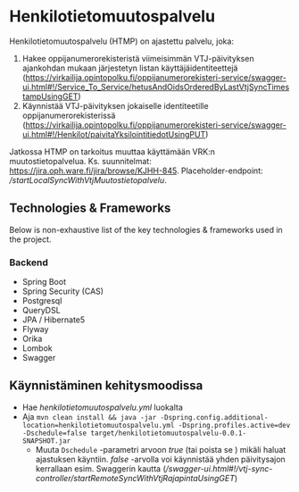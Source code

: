 # Henkilotietomuutospalvelu

Henkilotietomuutospalvelu (HTMP) on ajastettu palvelu, joka:

 1. Hakee oppijanumerorekisteristä viimeisimmän VTJ-päivityksen ajankohdan mukaan järjestetyn listan käyttäjäidentiteettejä (https://virkailija.opintopolku.fi/oppijanumerorekisteri-service/swagger-ui.html#!/Service_To_Service/hetusAndOidsOrderedByLastVtjSyncTimestampUsingGET)
 1. Käynnistää VTJ-päivityksen jokaiselle identiteetille oppijanumerorekisterissä (https://virkailija.opintopolku.fi/oppijanumerorekisteri-service/swagger-ui.html#!/Henkilot/paivitaYksilointitiedotUsingPUT)
 
Jatkossa HTMP on tarkoitus muuttaa käyttämään VRK:n muutostietopalvelua. Ks. suunnitelmat: https://jira.oph.ware.fi/jira/browse/KJHH-845. Placeholder-endpoint: _/startLocalSyncWithVtjMuutostietopalvelu_.

## Technologies & Frameworks

Below is non-exhaustive list of the key technologies & frameworks used in the project.

### Backend

* Spring Boot
* Spring Security (CAS)
* Postgresql
* QueryDSL
* JPA / Hibernate5
* Flyway
* Orika
* Lombok
* Swagger

## Käynnistäminen kehitysmoodissa

 * Hae _henkilotietomuutospalvelu.yml_ luokalta
 * Aja `mvn clean install && java -jar -Dspring.config.additional-location=henkilotietomuutospalvelu.yml -Dspring.profiles.active=dev -Dschedule=false target/henkilotietomuutospalvelu-0.0.1-SNAPSHOT.jar`
   * Muuta `Dschedule` -parametri arvoon _true_ (tai poista se ) mikäli haluat ajastuksen käyntiin. _false_ -arvolla voi käynnistää yhden päivitysajon kerrallaan esim. Swaggerin kautta (_/swagger-ui.html#!/vtj-sync-controller/startRemoteSyncWithVtjRajapintaUsingGET_)
